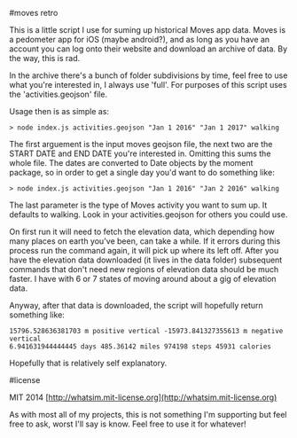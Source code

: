 #moves retro

This is a little script I use for suming up historical Moves app data. Moves is a pedometer app for iOS (maybe android?), and as long as you have an account you can log onto their website and download an archive of data. By the way, this is rad.

In the archive there's a bunch of folder subdivisions by time, feel free to use what you're interested in, I always use 'full'. For purposes of this script uses the 'activities.geojson' file.

Usage then is as simple as:

```
> node index.js activities.geojson "Jan 1 2016" "Jan 1 2017" walking
```

The first arguement is the input moves geojson file, the next two are the START DATE and END DATE you're interested in. Omitting this sums the whole file. The dates are converted to Date objects by the moment package, so in order to get a single day you'd want to do something like:

```
> node index.js activities.geojson "Jan 1 2016" "Jan 2 2016" walking
```

The last parameter is the type of Moves activity you want to sum up. It defaults to walking. Look in your activities.geojson for others you could use.

On first run it will need to fetch the elevation data, which depending how many places on earth you've been, can take a while. If it errors during this process run the command again, it will pick up where its left off. After you have the elevation data downloaded (it lives in the data folder) subsequent commands that don't need new regions of elevation data should be much faster. I have with 6 or 7 states of moving around about a gig of elevation data.

Anyway, after that data is downloaded, the script will hopefully return something like:

```
15796.528636381703 m positive vertical -15973.841327355613 m negative vertical
6.941631944444445 days 485.36142 miles 974198 steps 45931 calories
```

Hopefully that is relatively self explanatory.

#license

MIT 2014 [http://whatsim.mit-license.org](http://whatsim.mit-license.org)

As with most all of my projects, this is not something I'm supporting but feel free to ask, worst I'll say is know. Feel free to use it for whatever!